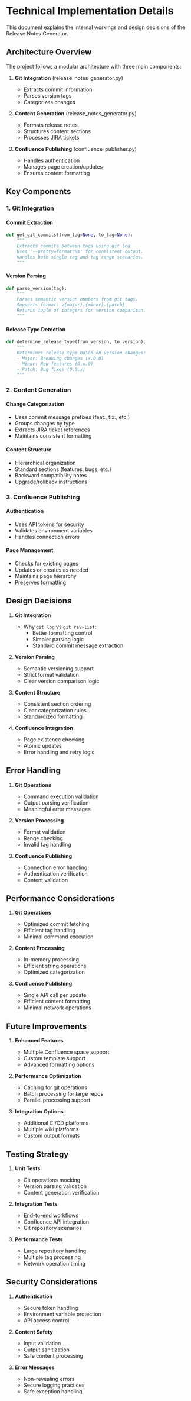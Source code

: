# Technical Implementation Details

This document explains the internal workings and design decisions of the Release Notes Generator.

## Architecture Overview

The project follows a modular architecture with three main components:

1. **Git Integration** (release_notes_generator.py)
   - Extracts commit information
   - Parses version tags
   - Categorizes changes

2. **Content Generation** (release_notes_generator.py)
   - Formats release notes
   - Structures content sections
   - Processes JIRA tickets

3. **Confluence Publishing** (confluence_publisher.py)
   - Handles authentication
   - Manages page creation/updates
   - Ensures content formatting

## Key Components

### 1. Git Integration

#### Commit Extraction
```python
def get_git_commits(from_tag=None, to_tag=None):
    """
    Extracts commits between tags using git log.
    Uses '--pretty=format:%s' for consistent output.
    Handles both single tag and tag range scenarios.
    """
```

#### Version Parsing
```python
def parse_version(tag):
    """
    Parses semantic version numbers from git tags.
    Supports format: v{major}.{minor}.{patch}
    Returns tuple of integers for version comparison.
    """
```

#### Release Type Detection
```python
def determine_release_type(from_version, to_version):
    """
    Determines release type based on version changes:
    - Major: Breaking changes (x.0.0)
    - Minor: New features (0.x.0)
    - Patch: Bug fixes (0.0.x)
    """
```

### 2. Content Generation

#### Change Categorization
- Uses commit message prefixes (feat:, fix:, etc.)
- Groups changes by type
- Extracts JIRA ticket references
- Maintains consistent formatting

#### Content Structure
- Hierarchical organization
- Standard sections (features, bugs, etc.)
- Backward compatibility notes
- Upgrade/rollback instructions

### 3. Confluence Publishing

#### Authentication
- Uses API tokens for security
- Validates environment variables
- Handles connection errors

#### Page Management
- Checks for existing pages
- Updates or creates as needed
- Maintains page hierarchy
- Preserves formatting

## Design Decisions

1. **Git Integration**
   - Why `git log` vs `git rev-list`:
     - Better formatting control
     - Simpler parsing logic
     - Standard commit message extraction

2. **Version Parsing**
   - Semantic versioning support
   - Strict format validation
   - Clear version comparison logic

3. **Content Structure**
   - Consistent section ordering
   - Clear categorization rules
   - Standardized formatting

4. **Confluence Integration**
   - Page existence checking
   - Atomic updates
   - Error handling and retry logic

## Error Handling

1. **Git Operations**
   - Command execution validation
   - Output parsing verification
   - Meaningful error messages

2. **Version Processing**
   - Format validation
   - Range checking
   - Invalid tag handling

3. **Confluence Publishing**
   - Connection error handling
   - Authentication verification
   - Content validation

## Performance Considerations

1. **Git Operations**
   - Optimized commit fetching
   - Efficient tag handling
   - Minimal command execution

2. **Content Processing**
   - In-memory processing
   - Efficient string operations
   - Optimized categorization

3. **Confluence Publishing**
   - Single API call per update
   - Efficient content formatting
   - Minimal network operations

## Future Improvements

1. **Enhanced Features**
   - Multiple Confluence space support
   - Custom template support
   - Advanced formatting options

2. **Performance Optimization**
   - Caching for git operations
   - Batch processing for large repos
   - Parallel processing support

3. **Integration Options**
   - Additional CI/CD platforms
   - Multiple wiki platforms
   - Custom output formats

## Testing Strategy

1. **Unit Tests**
   - Git operations mocking
   - Version parsing validation
   - Content generation verification

2. **Integration Tests**
   - End-to-end workflows
   - Confluence API integration
   - Git repository scenarios

3. **Performance Tests**
   - Large repository handling
   - Multiple tag processing
   - Network operation timing

## Security Considerations

1. **Authentication**
   - Secure token handling
   - Environment variable protection
   - API access control

2. **Content Safety**
   - Input validation
   - Output sanitization
   - Safe content processing

3. **Error Messages**
   - Non-revealing errors
   - Secure logging practices
   - Safe exception handling
